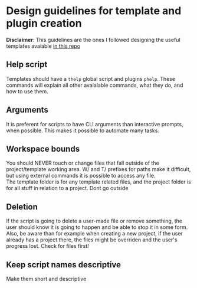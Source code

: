 # Design guidelines for template and plugin creation

**Disclaimer**: This guidelines are the ones I followed designing the useful templates avaiable [in this repo](../templates)

## Help script
Templates should have a `thelp` global script and plugins `phelp`. These commands will explain all other avaialable commands, what they do, and how to use them.

## Arguments
It is preferent for scripts to have CLI arguments than interactive prompts, when possible. This makes it possible to automate many tasks.

## Workspace bounds
You should NEVER touch or change files that fall outside of the project/template working area. W/ and T/ prefixes for paths make it difficult, but using external commands it is possible to access any file.  
The template folder is for any template related files, and the project folder is for all stuff in relation to a project. Dont go outside

## Deletion
If the script is going to delete a user-made file or remove something, the user should know it is going to happen and be able to stop it in some form.  
Also, be aware than for example when creating a new project, if the user already has a project there, the files might be overriden and the user's progress lost. Check for files first!

## Keep script names descriptive
Make them short and descriptive
